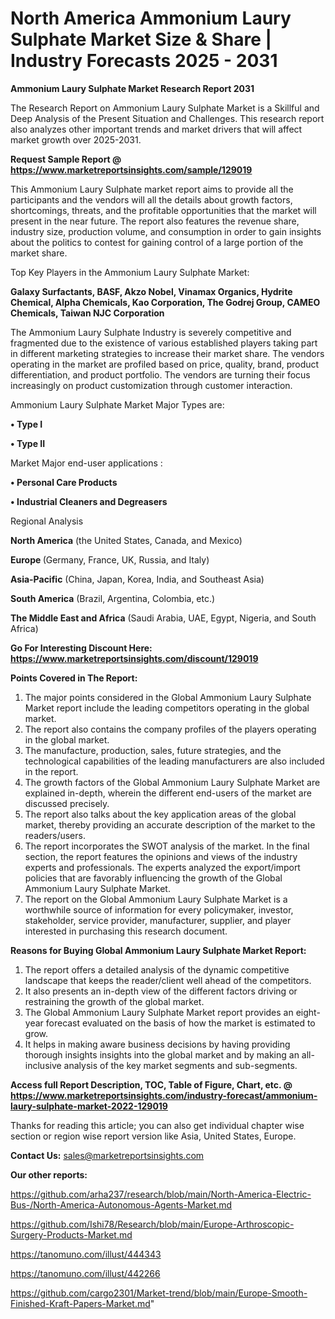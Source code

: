 # North America Ammonium Laury Sulphate Market Size & Share | Industry Forecasts 2025 - 2031

<strong>Ammonium Laury Sulphate Market Research Report 2031</strong>

The Research Report on Ammonium Laury Sulphate Market is a Skillful and Deep Analysis of the Present Situation and Challenges. This research report also analyzes other important trends and market drivers that will affect market growth over 2025-2031.

<strong>Request Sample Report @ <a href=https://www.marketreportsinsights.com/sample/129019>https://www.marketreportsinsights.com/sample/129019</a></strong>

This Ammonium Laury Sulphate market report aims to provide all the participants and the vendors will all the details about growth factors, shortcomings, threats, and the profitable opportunities that the market will present in the near future. The report also features the revenue share, industry size, production volume, and consumption in order to gain insights about the politics to contest for gaining control of a large portion of the market share.

Top Key Players in the Ammonium Laury Sulphate Market:

<strong>Galaxy Surfactants, BASF, Akzo Nobel, Vinamax Organics, Hydrite Chemical, Alpha Chemicals, Kao Corporation, The Godrej Group, CAMEO Chemicals, Taiwan NJC Corporation</strong>

The Ammonium Laury Sulphate Industry is severely competitive and fragmented due to the existence of various established players taking part in different marketing strategies to increase their market share. The vendors operating in the market are profiled based on price, quality, brand, product differentiation, and product portfolio. The vendors are turning their focus increasingly on product customization through customer interaction.

Ammonium Laury Sulphate Market Major Types are:

<strong>• Type I

• Type II</strong>

Market Major end-user applications :

<strong>• Personal Care Products

• Industrial Cleaners and Degreasers</strong>

Regional Analysis

</u><strong><b>North America</b></strong> (the United States, Canada, and Mexico)

<strong><b>Europe </b></strong>(Germany, France, UK, Russia, and Italy)

<strong><b>Asia-Pacific</b></strong> (China, Japan, Korea, India, and Southeast Asia)

<strong><b>South America</b></strong> (Brazil, Argentina, Colombia, etc.)

<strong><b>The Middle East and Africa</b></strong> (Saudi Arabia, UAE, Egypt, Nigeria, and South Africa)

<strong>Go For Interesting Discount Here: <a href=https://www.marketreportsinsights.com/discount/129019>https://www.marketreportsinsights.com/discount/129019</a></strong>

<strong>Points Covered in The Report:</strong>
<ol>
  <li>The major points considered in the Global Ammonium Laury Sulphate Market report include the leading competitors operating in the global market.</li>
  <li>The report also contains the company profiles of the players operating in the global market.</li>
  <li>The manufacture, production, sales, future strategies, and the technological capabilities of the leading manufacturers are also included in the report.</li>
  <li>The growth factors of the Global Ammonium Laury Sulphate Market are explained in-depth, wherein the different end-users of the market are discussed precisely.</li>
  <li>The report also talks about the key application areas of the global market, thereby providing an accurate description of the market to the readers/users.</li>
  <li>The report incorporates the SWOT analysis of the market. In the final section, the report features the opinions and views of the industry experts and professionals. The experts analyzed the export/import policies that are favorably influencing the growth of the Global Ammonium Laury Sulphate Market.</li>
  <li>The report on the Global Ammonium Laury Sulphate Market is a worthwhile source of information for every policymaker, investor, stakeholder, service provider, manufacturer, supplier, and player interested in purchasing this research document.</li>
</ol>
<strong>Reasons for Buying Global Ammonium Laury Sulphate Market Report:</strong>

<ol>
  <li>The report offers a detailed analysis of the dynamic competitive landscape that keeps the reader/client well ahead of the competitors.</li>
  <li>It also presents an in-depth view of the different factors driving or restraining the growth of the global market.</li>
  <li>The Global Ammonium Laury Sulphate Market report provides an eight-year forecast evaluated on the basis of how the market is estimated to grow.</li>
  <li>It helps in making aware business decisions by having providing thorough insights insights into the global market and by making an all-inclusive analysis of the key market segments and sub-segments.</li>
</ol>
<strong>Access full Report Description, TOC, Table of Figure, Chart, etc. @ <a href=https://www.marketreportsinsights.com/industry-forecast/ammonium-laury-sulphate-market-2022-129019>https://www.marketreportsinsights.com/industry-forecast/ammonium-laury-sulphate-market-2022-129019</a></strong>


Thanks for reading this article; you can also get individual chapter wise section or region wise report version like Asia, United States, Europe.

<strong>Contact Us:</strong>
sales@marketreportsinsights.com

<strong>Our other reports:</strong>

<a href=https://github.com/arha237/research/blob/main/North-America-Electric-Bus-/North-America-Autonomous-Agents-Market.md>https://github.com/arha237/research/blob/main/North-America-Electric-Bus-/North-America-Autonomous-Agents-Market.md</a>

<a href=https://github.com/Ishi78/Research/blob/main/Europe-Arthroscopic-Surgery-Products-Market.md>https://github.com/Ishi78/Research/blob/main/Europe-Arthroscopic-Surgery-Products-Market.md</a>

<a href=https://tanomuno.com/illust/444343>https://tanomuno.com/illust/444343</a>

<a href=https://tanomuno.com/illust/442266>https://tanomuno.com/illust/442266</a>

<a href=https://github.com/cargo2301/Market-trend/blob/main/Europe-Smooth-Finished-Kraft-Papers-Market.md>https://github.com/cargo2301/Market-trend/blob/main/Europe-Smooth-Finished-Kraft-Papers-Market.md</a>"

